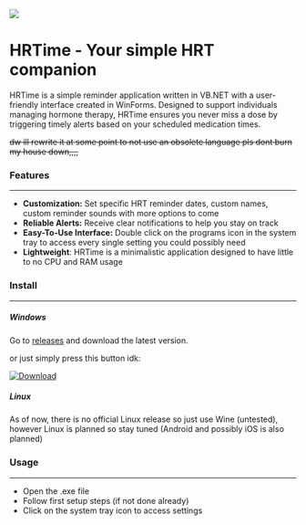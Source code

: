 

![](https://ayuworks.xyz/banner.png)





HRTime - Your simple HRT companion
=============
HRTime is a simple reminder application written in VB.NET with a user-friendly interface created in WinForms. Designed to support individuals managing hormone therapy, HRTime ensures you never miss a dose by triggering timely alerts based on your scheduled medication times.

~~dw ill rewrite it at some point to not use an obsolete language pls dont burn my house down,,,,~~

### Features

------------


- **Customization:** Set specific HRT reminder dates, custom names, custom reminder sounds with more options to come
- **Reliable Alerts:** Receive clear notifications to help you stay on track
- **Easy-To-Use Interface:** Double click on the programs icon in the system tray to access every single setting you could possibly need
- **Lightweight**: HRTime is a minimalistic application designed to have little to no CPU and RAM usage 
### Install

------------


##### Windows

Go to [releases](http://github.com/ayukovt/HRTime/releases) and download the latest version.

or just simply press this button idk:

[![Download](https://ayuworks.xyz/thumb.png)](https://github.com/ayukovt/HRTime/releases)

##### Linux

As of now, there is no official Linux release so just use Wine (untested), however Linux is planned so stay tuned (Android and possibly iOS is also planned)


### Usage

------------


- Open the .exe file
- Follow first setup steps (if not done already)
- Click on the system tray icon to access settings
